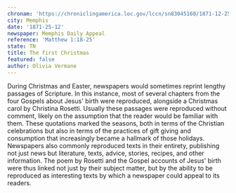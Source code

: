 ```yaml
---
chronam: 'https://chroniclingamerica.loc.gov/lccn/sn83045160/1871-12-25/ed-1/seq-1/\#words=birth+jesus+christ+wise+mary+joseph+child+holy+ghost'
city: Memphis
date: '1871-25-12'
newspaper: Memphis Daily Appeal
reference: 'Matthew 1:18-25'
state: TN
title: The first Christmas
featured: false
author: Olivia Vermane
---
```


During Christmas and Easter, newspapers would sometimes reprint lengthy passages of Scripture. In this instance, most of several chapters from the four Gospels about Jesus' birth were reproduced, alongside a Christmas carol by Christina Rosetti. Usually these passages were reproduced without comment, likely on the assumption that the reader would be familiar with them. These quotations marked the seasons, both in terms of the Christian celebrations but also in terms of the practices of gift giving and consumption that increasingly became a hallmark of those holidays. Newspapers also commonly reproduced texts in their entirety, publishing not just news but literature, texts, advice, stories, recipes, and other information. The poem by Rosetti and the Gospel accounts of Jesus' birth were thus linked not just by their subject matter, but by the ability to be reproduced as interesting texts by which a newspaper could appeal to its readers.
